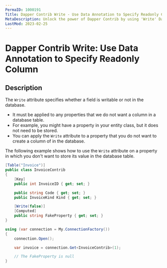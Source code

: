 ```yaml
---
PermaID: 1000191
Title: Dapper Contrib Write - Use Data Annotation to Specify Readonly Column
MetaDescription: Unlock the power of Dapper Contrib by using 'Write' Data Annotation. Learn how to specify whether a property should be writable in the database.
LastMod: 2023-02-25
---
```


# Dapper Contrib Write: Use Data Annotation to Specify Readonly Column

## Description

The `Write` attribute specifies whether a field is writable or not in the database. 

 - It must be applied to any properties that we do not want a column in a database table. 
 - For example, you might have a property in your entity class, but it does not need to be stored. 
 - You can apply the `Write` attribute to a property that you do not want to create a column of in the database.

The following example shows how to use the `Write` attribute on a property in which you don't want to store its value in the database table.

```csharp
[Table("Invoice")]
public class InvoiceContrib
{
	[Key]
	public int InvoiceID { get; set; }

	public string Code { get; set; }
	public InvoiceKind Kind { get; set; }

	[Write(false)]
	[Computed]
	public string FakeProperty { get; set; }
}

using (var connection = My.ConnectionFactory())
{
	connection.Open();

	var invoice = connection.Get<InvoiceContrib>(1);

	// The FakeProperty is null
}
```